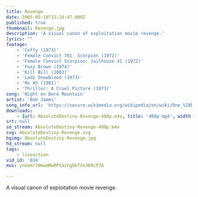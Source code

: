 ```yaml
---
title: Revenge
date: 2005-05-10T15:24:47.000Z
published: true
thumbnail: Revenge.jpg
description: 'A visual canon of exploitation movie revenge.'
lyrics: ""
footage:
    - 'Coffy (1973)'
    - 'Female Convict 701: Scorpion (1972)'
    - 'Female Convict Scorpion: Jailhouse 41 (1972)'
    - 'Foxy Brown (1974)'
    - 'Kill Bill (2003)'
    - 'Lady Snowblood (1973)'
    - 'Ms 45 (1981)'
    - 'Thriller: A Cruel Picture (1973)'
song: 'Night on Bare Mountain'
artist: 'Bob James'
song_info_url: 'https://secure.wikimedia.org/wikipedia/en/wiki/One_%28Bob_James_album%29'
downloads:
    - {url: AbsoluteDestiny-Revenge-480p.m4v, title: '480p mp4', width: 848, height: 480, mimetype: video/mp4}
srt: null
sd_stream: AbsoluteDestiny-Revenge-480p.m4v
svg: AbsoluteDestiny-Revenge.svg
bgimg: AbsoluteDestiny-Revenge.jpg
hd_stream: null
tags:
    - liveaction
vid_id: '034'
mux: ynUemrlHmwmMwRPXazngObTXe3K9cP7A

---
```

A visual canon of exploitation movie revenge.